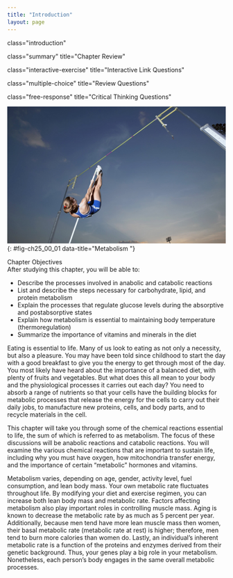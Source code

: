 ```yaml
---
title: "Introduction"
layout: page
---
```



<cnx-pi data-type="cnx.flag.introduction"> class="introduction" </cnx-pi>

<cnx-pi data-type="cnx.eoc">class="summary" title="Chapter Review"</cnx-pi>

<cnx-pi data-type="cnx.eoc">class="interactive-exercise" title="Interactive Link Questions"</cnx-pi>

<cnx-pi data-type="cnx.eoc">class="multiple-choice" title="Review Questions" </cnx-pi>

<cnx-pi data-type="cnx.eoc">class="free-response" title="Critical Thinking Questions"</cnx-pi>

 ![ This photo shows a woman working out at a gym.](../resources/2500_NEW_6-4-13.jpg "Metabolism is the sum of all energy-requiring and energy-consuming processes of the body. Many factors contribute to overall metabolism, including lean muscle mass, the amount and quality of food consumed, and the physical demands placed on the human body. (credit: &quot;tableatny&quot;/flickr.com)"){: #fig-ch25_00_01 data-title="Metabolism "}

<div data-type="note" class="note chapter-objectives" markdown="1">
<div data-type="title" class="title">
Chapter Objectives
</div>
After studying this chapter, you will be able to:

* Describe the processes involved in anabolic and catabolic reactions
* List and describe the steps necessary for carbohydrate, lipid, and protein metabolism
* Explain the processes that regulate glucose levels during the absorptive and postabsorptive states
* Explain how metabolism is essential to maintaining body temperature (thermoregulation)
* Summarize the importance of vitamins and minerals in the diet

</div>

Eating is essential to life. Many of us look to eating as not only a necessity, but also a pleasure. You may have been told since childhood to start the day with a good breakfast to give you the energy to get through most of the day. You most likely have heard about the importance of a balanced diet, with plenty of fruits and vegetables. But what does this all mean to your body and the physiological processes it carries out each day? You need to absorb a range of nutrients so that your cells have the building blocks for metabolic processes that release the energy for the cells to carry out their daily jobs, to manufacture new proteins, cells, and body parts, and to recycle materials in the cell.

This chapter will take you through some of the chemical reactions essential to life, the sum of which is referred to as metabolism. The focus of these discussions will be anabolic reactions and catabolic reactions. You will examine the various chemical reactions that are important to sustain life, including why you must have oxygen, how mitochondria transfer energy, and the importance of certain “metabolic” hormones and vitamins.

Metabolism varies, depending on age, gender, activity level, fuel consumption, and lean body mass. Your own metabolic rate fluctuates throughout life. By modifying your diet and exercise regimen, you can increase both lean body mass and metabolic rate. Factors affecting metabolism also play important roles in controlling muscle mass. Aging is known to decrease the metabolic rate by as much as 5 percent per year. Additionally, because men tend have more lean muscle mass then women, their basal metabolic rate (metabolic rate at rest) is higher; therefore, men tend to burn more calories than women do. Lastly, an individual’s inherent metabolic rate is a function of the proteins and enzymes derived from their genetic background. Thus, your genes play a big role in your metabolism. Nonetheless, each person’s body engages in the same overall metabolic processes.

